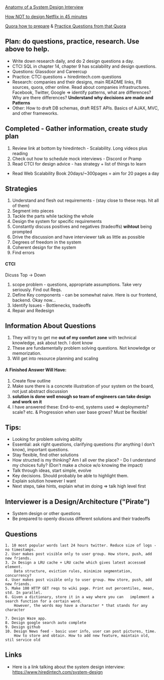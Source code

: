 [Anatomy of a System Design Interview](https://hackernoon.com/anatomy-of-a-system-design-interview-4cb57d75a53f)

[How NOT to design Netflix in 45 minutes](https://hackernoon.com/how-not-to-design-netflix-in-your-45-minute-system-design-interview-64953391a054)

[Quora how to prepare](https://www.quora.com/How-do-I-prepare-to-answer-design-questions-in-a-technical-interview?redirected_qid=1500023) & [Practice Questions from that Quora](https://www.educative.io/collection/page/5668639101419520/5649050225344512/5673385510043648)

## Plan: do questions, practice, research. Use above to help.
- Write down research daily, and do 2 design questions a day. 
- CTCI SQL in chapter 14, chapter 9 has scalability and design questions.
- Questions: Glassdoor and Careercup
- Practice: CTCI questions + hiredintech.com questions
- Research: companies and their designs, main README links, FB sources, quora, other online. Read about companies infrastructures. Facebook, Twitter, Google => identify patterns, what are differences? Why are there differences? __Understand why decisions are made and Patterns__
- Other: How to draft DB schemas, draft REST APIs. Basics of AJAX, MVC, and other frameworks.

## Completed - Gather information, create study plan
1. Review link at bottom by hiredintech - Scalability. Long videos plus reading
2. Check out how to schedule mock interviews - Discord or Pramp
3. Read CTCI for design advice - has strategy + list of things to learn

- Read Web Scalability Book 20days/~300pages = aim for 20 pages a day


## Strategies
1. Understand and flesh out requirements - (stay close to these reqs. hit all of them)
2. Segment into pieces
3. Tackle the parts while tacking the whole
4. Design the system for specific requirements
5. Constantly discuss positives and negatives (tradeoffs) __wihtout__ being prompted
6. Drive the discussion and have interviewer talk as little as possible
7. Degrees of freedom in the system
8. Coherent design for the system
9. Find errors

#### CTCI
Dicuss Top -> Down
1. scope problem - questions, appropriate assumptions. Take very seriously. Find out Reqs.
2. Define Key components - can be somewhat naive. Here is our frontend, backend. Okay now...
3. Identify Issues - Bottlenecks, tradeoffs
4. Repair and Redesign

## Information About Questions
1. They will try to get me __out of my comfort zone__ with technical knowledge, ask about tech. I dont know
2. These are fundamentally problem solving questions. Not knowledge or memorization.
3. Will get into resource planning and scaling

#### A Finished Answer Will Have:
1. Create flow outline
2. Make sure there is a concrete illustration of your system on the board, not just abstract discussion
3. __solution is done well enough so team of engineers can take design and work on it__
4. I have answered these: End-to-end, systems used => deployments? scale? etc. & Progression when user base grows? Must be flexible!

## Tips:
- Looking for problem solving ability
- Essential: ask right questions, clarifying questions (for anything I don't know), important questions.
- Stay flexible, find other solutions
- How structed is my thinking? Am I all over the place? - Do I understand my choices fully? (Don't make a choice w/o knowing the impact)
- Talk through ideas, start simple, evolve
- Key decisions. Should probably be able to highlight them.
- Explain solution however I want
- Next steps, take hints, explain what im doing => talk high level first 


## Interviewer is a Design/Architecture ("Pirate")
- System design or other questions
- Be prepared to openly discuss different solutions and their tradeoffs

## Questions
```
1. 10 most popular words last 24 hours twitter. Reduce size of logs - no timestamps.
2. User makes post visible only to user group. How store, push, add new friends.
3. 2x Design a LRU cache + LRU cache which gives latest accessed element. 
    Data structure, eviction rules, minimize segmentation, concurrency?
4. User makes post visible only to user group. How store, push, add new friends.
5. Make 100 HTTP GET reqs to wiki page. Print out percentiles, mean, std. In parallel.
6. Given a dictionary, store it in a way where you can   implement a search function for a certain word. 
    However, the words may have a character * that stands for any character

7. Design Waze app.  
8. Design google search auto complete
9. Design github
10. Design News feed - basic user info, user can post pictures, time. 
    How to store and obtain. How to add new feature, maintain old, stil service old
```

## Links
- Here is a link talking about the system design interview: https://www.hiredintech.com/system-design
